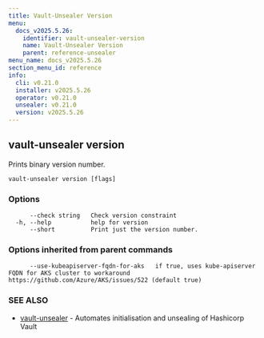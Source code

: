 ```yaml
---
title: Vault-Unsealer Version
menu:
  docs_v2025.5.26:
    identifier: vault-unsealer-version
    name: Vault-Unsealer Version
    parent: reference-unsealer
menu_name: docs_v2025.5.26
section_menu_id: reference
info:
  cli: v0.21.0
  installer: v2025.5.26
  operator: v0.21.0
  unsealer: v0.21.0
  version: v2025.5.26
---
```


## vault-unsealer version

Prints binary version number.

```
vault-unsealer version [flags]
```

### Options

```
      --check string   Check version constraint
  -h, --help           help for version
      --short          Print just the version number.
```

### Options inherited from parent commands

```
      --use-kubeapiserver-fqdn-for-aks   if true, uses kube-apiserver FQDN for AKS cluster to workaround https://github.com/Azure/AKS/issues/522 (default true)
```

### SEE ALSO

* [vault-unsealer](/docs/v2025.5.26/reference/unsealer/vault-unsealer)	 - Automates initialisation and unsealing of Hashicorp Vault

